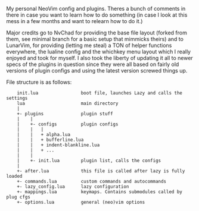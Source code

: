 My personal NeoVim config and plugins. Theres a bunch of comments in there in case you want to learn how to do something (in case I look at this mess in a few months and want to relearn how to do it.)

Major credits go to NvChad for providing the base file layout (forked from them, see minimal branch for a basic setup that mimmicks theirs) and to LunarVim, for providing (letting me steal) a TON of helper functions everywhere, the lualine config and the whichkey menu layout which I really enjoyed and took for myself. I also took the liberty of updating it all to newer specs of the plugins in question since they were all based on fairly old versions of plugin configs and using the latest version screwed things up.

File structure is as follows:
```
    init.lua                boot file, launches Lazy and calls the settings
    lua                     main directory
    |
    +- plugins              plugin stuff
    |    |
    |    +- configs         plugin configs
    |    |   |
    |    |   + alpha.lua
    |    |   + bufferline.lua
    |    |   + indent-blankline.lua
    |    |   + ...
    |    |
    |    +- init.lua        plugin list, calls the configs
    |
    +- after.lua            this file is called after lazy is fully loaded
    +- commands.lua         custom commands and autocommands
    +- lazy_config.lua      lazy configuration
    +- mappings.lua         keymaps. Contains submodules called by plug cfgs
    +- options.lua          general (neo)vim options
```
